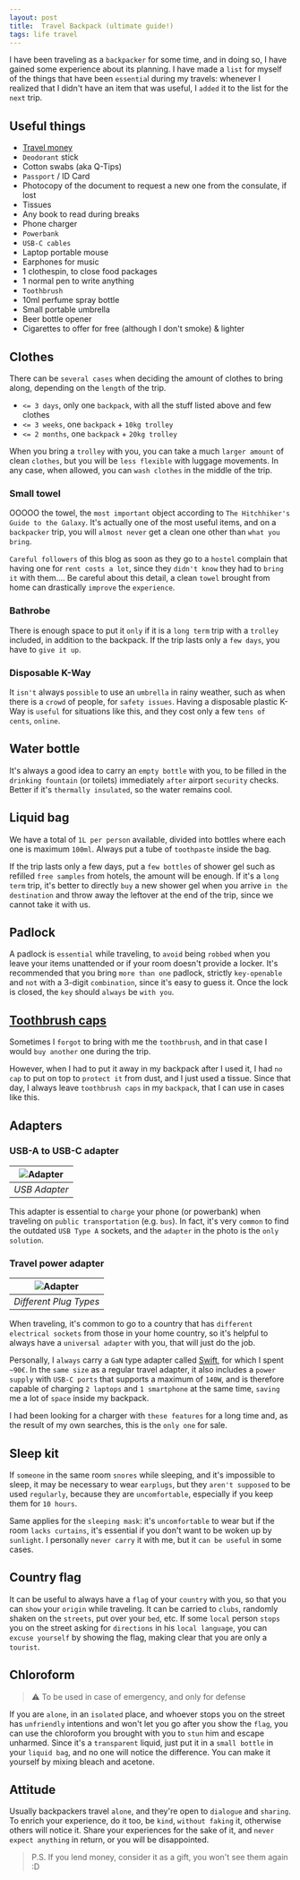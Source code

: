 ```yaml
---
layout: post
title:  Travel Backpack (ultimate guide!)
tags: life travel
---
```


I have been traveling as a `backpacker` for some time, and in doing so, I have gained
some experience about its planning.
I have made a `list` for myself of the things that have been `essentia`l during
my travels: whenever I realized that I didn't have an item that was
useful, I `added` it to the list for the `next` trip.

## Useful things
- [Travel money](/blog/2024-11/travel-money)
- `Deodorant` stick
- Cotton swabs (aka Q-Tips)
- `Passport` / ID Card
- Photocopy of the document to request a new one from the consulate, if lost
- Tissues
- Any book to read during breaks
- Phone charger
- `Powerbank`
- `USB-C cables`
- Laptop portable mouse
- Earphones for music
- 1 clothespin, to close food packages
- 1 normal pen to write anything
- `Toothbrush`
- 10ml perfume spray bottle
- Small portable umbrella
- Beer bottle opener
- Cigarettes to offer for free (although I don't smoke) & lighter

## Clothes
There can be `several cases` when deciding the amount of clothes to bring along,
depending on the `length` of the trip.

- `<= 3 days`, only one `backpack`, with all the stuff listed above and few clothes
- `<= 3 weeks`, one `backpack` + `10kg trolley`
- `<= 2 months`, one `backpack` + `20kg trolley`

When you bring a `trolley` with you, you can take a much `larger amount` of
clean `clothes`, but you will be `less flexible` with luggage movements.
In any case, when allowed, you can `wash clothes` in the middle of the trip.

### Small towel
OOOOO the towel, the `most important` object according to
`The Hitchhiker's Guide to the Galaxy`.
It's actually one of the most useful items, and on a `backpacker` trip,
you will `almost never` get a clean one other than `what you bring`.

`Careful followers` of this blog as soon as they go to a `hostel` complain
that having one for `rent costs a lot`, since they `didn't know` they had to
`bring it` with them....
Be careful about this detail, a clean `towel` brought from home can
drastically `improve` the `experience`.

### Bathrobe
There is enough space to put it `only` if it is a `long term` trip with a
`trolley` included, in addition to the backpack.
If the trip lasts only a `few days`, you have to `give it up`.

### Disposable K-Way
It `isn't` always `possible` to use an `umbrella` in rainy weather, such as when
there is a `crowd` of people, for `safety issues`.
Having a disposable plastic K-Way is `useful` for situations like this,
and they cost only a few `tens of cents`, `online`.

## Water bottle
It's always a good idea to carry an `empty bottle` with you, to be filled
in the `drinking fountain` (or toilets) immediately `after` airport `security` checks.
Better if it's `thermally insulated`, so the water remains cool.

## Liquid bag
We have a total of `1L per person` available, divided into bottles where
each one is maximum `100ml`.
Always put a tube of `toothpaste` inside the bag.

If the trip lasts only a few days, put a `few bottles` of shower gel such as
refilled `free samples` from hotels, the amount will be enough.
If it's a `long term` trip, it's better to directly `buy` a new shower gel 
when you arrive `in the destination` and throw away the leftover
at the end of the trip, since we cannot take it with us.

## Padlock
A padlock is `essential` while traveling, to `avoid` being `robbed` when you
leave your items unattended or if your room doesn't provide a locker.
It's recommended that you bring `more than one` padlock, strictly
`key-openable` and `not` with a 3-digit `combination`, since it's easy to guess it.
Once the lock is closed, the `key` should `always` be `with you`.

## [Toothbrush caps](https://www.amazon.com/s?k=toothbrush+caps)
Sometimes I `forgot` to bring with me the `toothbrush`, and in that case I
would `buy another` one during the trip.

However, when I had to put it away in my backpack after I used it, I had
`no cap` to put on top to `protect it` from dust, and I just used a tissue.
Since that day, I always leave `toothbrush caps` in my `backpack`,
that I can use in cases like this.

## Adapters
### USB-A to USB-C adapter

| ![Adapter](/assets/img/blog/2024-12-22-travel-backpack/usb-adapter.jpg) |
|:-----------------------------------------------------------------------:|
|                              *USB Adapter*                              |

This adapter is essential to `charge` your phone (or powerbank) when traveling
on `public transportation` (e.g. `bus`).
In fact, it's very `common` to find the outdated `USB Type A` sockets,
and the `adapter` in the photo is the `only solution`.

### Travel power adapter

| ![Adapter](/assets/img/blog/2024-12-22-travel-backpack/electrical-socket-types.png) |
|:-----------------------------------------------------------------------------------:|
|                               *Different Plug Types*                                |

When traveling, it's common to go to a country that has `different electrical sockets`
from those in your home country, so it's helpful to always have a
`universal adapter` with you, that will just do the job.

Personally, I `always` carry a `GaN` type adapter called [Swift](https://www.kickstarter.com/projects/iblockcube/swift-pro-the-powerful-140w-4th-gen-gan-travel-adapter),
for which I spent `~90€`.
In the `same size` as a regular travel adapter, it also includes a `power supply`
with `USB-C ports` that supports a maximum of `140W`, and is therefore
capable of charging `2 laptops` and `1 smartphone` at the same time,
`saving` me a lot of `space` inside my backpack.

I had been looking for a charger with `these features` for a long time and,
as the result of my own searches, this is the `only one` for sale.

## Sleep kit
If `someone` in the same room `snores` while sleeping, and it's impossible
to sleep, it may be necessary to wear `earplugs`, but they `aren't supposed`
to be used `regularly`, because they are `uncomfortable`, especially if you
keep them for `10 hours`.

Same applies for the `sleeping mask`: it's `uncomfortable` to wear but
if the room `lacks curtains`, it's essential if you don't want to be woken up by `sunlight`.
I personally `never carry` it with me, but it `can be useful` in some cases.

## Country flag
It can be useful to always have a `flag` of your `country` with you,
so that you can `show` your `origin` while traveling.
It can be carried to `clubs`, randomly shaken on the `streets`, put over your `bed`, etc.
If some `local` person `stops` you on the street asking for `directions`
in his `local language`, you can `excuse yourself` by showing the flag,
making clear that you are only a `tourist`.

## Chloroform
> ⚠️ To be used in case of emergency, and only for defense

If you are `alone`, in an `isolated` place, and whoever stops you on the
street has `unfriendly` intentions and won't let you go after you show the `flag`,
you can use the chloroform you brought with you to `stun` him and escape unharmed.
Since it's a `transparent` liquid, just put it in a `small bottle` in your `liquid bag`,
and no one will notice the difference.
You can make it yourself by mixing bleach and acetone.

## Attitude
Usually backpackers travel `alone`, and they're open to `dialogue` and `sharing`.
To enrich your experience, do it too, be `kind`, `without faking` it, otherwise
others will notice it.
Share your experiences for the sake of it, and `never expect anything`
in return, or you will be disappointed.

> P.S. If you lend money, consider it as a gift, you won't see them again :D
